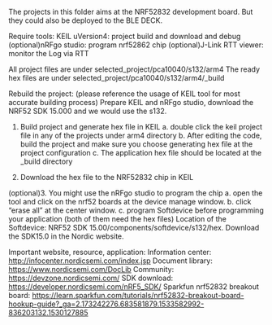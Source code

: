 The projects in this folder aims at the NRF52832 development board. But they could also be deployed to the BLE DECK.

Require tools:
  KEIL uVersion4: project build and download and debug
  (optional)nRFgo studio: program nrf52862 chip
  (optional)J-Link RTT viewer: monitor the Log via RTT

All project files are under selected_project/pca10040/s132/arm4 
The ready hex files are under selected_project/pca10040/s132/arm4/_build

Rebuild the project: (please reference the usage of KEIL tool for most accurate building process)
  Prepare KEIL and nRFgo studio, download the NRF52 SDK 15.000 and we would use the s132.
  1. Build project and generate hex file in KEIL
    a. double click the keil project file in any of the projects under arm4 directory
    b. After editing the code, build the project and make sure you choose generating hex file at the project configuration
    c. The application hex file should be located at the _build directory

  2. Download the hex file to the NRF52832 chip in KEIL
  
  (optional)3. You might use the nRFgo studio to program the chip
                a. open the tool and click on the nrf52 boards at the device manage window.
                b. click “erase all” at the center window.
                c. program Softdevice before programming your application (both of them need the hex files)
                    Location of the Softdevice: NRF52 SDK 15.00/components/softdevice/s132/hex. Download the SDK15.0 in the Nordic website.
  
  
Important website, resource, application:
  Information center: http://infocenter.nordicsemi.com/index.jsp
  Document library: https://www.nordicsemi.com/DocLib
  Community: https://devzone.nordicsemi.com/
  SDK download: https://developer.nordicsemi.com/nRF5_SDK/
  Sparkfun nrf52832 breakout board: 
      https://learn.sparkfun.com/tutorials/nrf52832-breakout-board-hookup-guide?_ga=2.173242276.683581879.1533582992-836203132.1530127885




  
